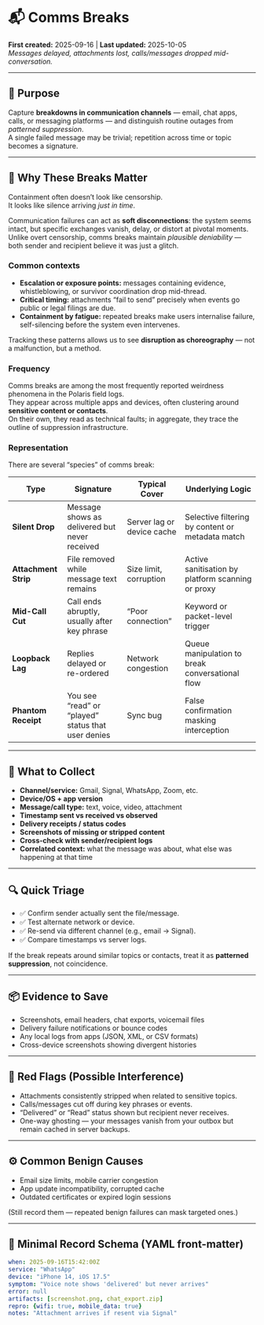 # 📬 Comms Breaks  
**First created:** 2025-09-16 | **Last updated:** 2025-10-05  
*Messages delayed, attachments lost, calls/messages dropped mid-conversation.*  

---

## 🌱 Purpose  

Capture **breakdowns in communication channels** — email, chat apps, calls, or messaging platforms — and distinguish routine outages from *patterned suppression*.  
A single failed message may be trivial; repetition across time or topic becomes a signature.  

---

## 🧩 Why These Breaks Matter  

Containment often doesn’t look like censorship.  
It looks like silence arriving *just in time*.  

Communication failures can act as **soft disconnections**: the system seems intact, but specific exchanges vanish, delay, or distort at pivotal moments.  
Unlike overt censorship, comms breaks maintain *plausible deniability* — both sender and recipient believe it was just a glitch.  

### Common contexts  

- **Escalation or exposure points:** messages containing evidence, whistleblowing, or survivor coordination drop mid-thread.  
- **Critical timing:** attachments “fail to send” precisely when events go public or legal filings are due.  
- **Containment by fatigue:** repeated breaks make users internalise failure, self-silencing before the system even intervenes.  

Tracking these patterns allows us to see **disruption as choreography** — not a malfunction, but a method.  

### Frequency  

Comms breaks are among the most frequently reported weirdness phenomena in the Polaris field logs.  
They appear across multiple apps and devices, often clustering around **sensitive content or contacts**.  
On their own, they read as technical faults; in aggregate, they trace the outline of suppression infrastructure.  

### Representation  

There are several “species” of comms break:  

| Type | Signature | Typical Cover | Underlying Logic |
|------|------------|---------------|------------------|
| **Silent Drop** | Message shows as delivered but never received | Server lag or device cache | Selective filtering by content or metadata match |
| **Attachment Strip** | File removed while message text remains | Size limit, corruption | Active sanitisation by platform scanning or proxy |
| **Mid-Call Cut** | Call ends abruptly, usually after key phrase | “Poor connection” | Keyword or packet-level trigger |
| **Loopback Lag** | Replies delayed or re-ordered | Network congestion | Queue manipulation to break conversational flow |
| **Phantom Receipt** | You see “read” or “played” status that user denies | Sync bug | False confirmation masking interception |

---

## 📝 What to Collect  

- **Channel/service:** Gmail, Signal, WhatsApp, Zoom, etc.  
- **Device/OS + app version**  
- **Message/call type:** text, voice, video, attachment  
- **Timestamp sent vs received vs observed**  
- **Delivery receipts / status codes**  
- **Screenshots of missing or stripped content**  
- **Cross-check with sender/recipient logs**  
- **Correlated context:** what the message was about, what else was happening at that time  

---

## 🔍 Quick Triage  

- ✅ Confirm sender actually sent the file/message.  
- ✅ Test alternate network or device.  
- ✅ Re-send via different channel (e.g., email → Signal).  
- ✅ Compare timestamps vs server logs.  

If the break repeats around similar topics or contacts, treat it as **patterned suppression**, not coincidence.  

---

## 📦 Evidence to Save  

- Screenshots, email headers, chat exports, voicemail files  
- Delivery failure notifications or bounce codes  
- Any local logs from apps (JSON, XML, or CSV formats)  
- Cross-device screenshots showing divergent histories  

---

## 🚩 Red Flags (Possible Interference)  

- Attachments consistently stripped when related to sensitive topics.  
- Calls/messages cut off during key phrases or events.  
- “Delivered” or “Read” status shown but recipient never receives.  
- One-way ghosting — your messages vanish from your outbox but remain cached in server backups.  

---

## ⚙️ Common Benign Causes  

- Email size limits, mobile carrier congestion  
- App update incompatibility, corrupted cache  
- Outdated certificates or expired login sessions  

(Still record them — repeated benign failures can mask targeted ones.)  

---

## 🧾 Minimal Record Schema (YAML front-matter)  

```yaml
when: 2025-09-16T15:42:00Z
service: "WhatsApp"
device: "iPhone 14, iOS 17.5"
symptom: "Voice note shows 'delivered' but never arrives"
error: null
artifacts: [screenshot.png, chat_export.zip]
repro: {wifi: true, mobile_data: true}
notes: "Attachment arrives if resent via Signal"

